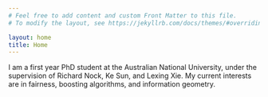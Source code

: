 ```yaml
---
# Feel free to add content and custom Front Matter to this file.
# To modify the layout, see https://jekyllrb.com/docs/themes/#overriding-theme-defaults

layout: home
title: Home
---
```


I am a first year PhD student at the Australian National University, under the supervision of Richard Nock, Ke Sun, and Lexing Xie. My current interests are in fairness, boosting algorithms, and information geometry. 